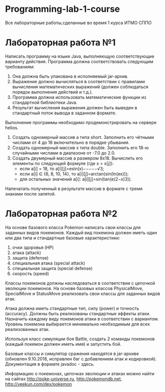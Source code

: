 # Programming-lab-1-course
Все лабораторные работы,сделанные во время 1 курса ИТМО СППО
# Лабораторная работа №1
Написать программу на языке Java, выполняющую соответствующие варианту действия. Программа должна соответствовать следующим требованиям:

1. Она должна быть упакована в исполняемый jar-архив.
2. Выражение должно вычисляться в соответствии с правилами вычисления математических выражений (должен соблюдаться порядок выполнения действий и т.д.).
3. Программа должна использовать математические функции из стандартной библиотеки Java.
4. Результат вычисления выражения должен быть выведен в стандартный поток вывода в заданном формате.


Выполнение программы необходимо продемонстрировать на сервере helios.


1. Создать одномерный массив a типа short. Заполнить его чётными числами от 4 до 18 включительно в порядке убывания.
2. Создать одномерный массив x типа double. Заполнить его 18-ю случайными числами в диапазоне от -7.0 до 2.0.
3. Создать двумерный массив a размером 8x18. Вычислить его элементы по следующей формуле (где x = x[j]):
   - если a[i] = 18, то a[i][j]=esin(x)−−−−−√3;
   - если a[i] ∈ {6, 8, 10, 14}, то a[i][j]=arctan(sin(ln(ex)));
   - для остальных значений a[i]: a[i][j]=sin(tan(e(2−x)3)).


Напечатать полученный в результате массив в формате с тремя знаками после запятой.
# Лабораторная работа №2
На основе базового класса Pokemon написать свои классы для заданных видов покемонов. Каждый вид покемона должен иметь один или два типа и стандартные базовые характеристики:

1. очки здоровья (HP)
2. атака (attack)
3. защита (defense)
3. специальная атака (special attack)
4. специальная защита (special defense)
5. скорость (speed)


Классы покемонов должны наследоваться в соответствии с цепочкой эволюции покемонов. На основе базовых классов PhysicalMove, SpecialMove и StatusMove реализовать свои классы для заданных видов атак.

Атака должна иметь стандартные тип, силу (power) и точность (accuracy). Должны быть реализованы стандартные эффекты атаки. Назначить каждому виду покемонов атаки в соответствии с вариантом. Уровень покемона выбирается минимально необходимым для всех реализованных атак.

Используя класс симуляции боя Battle, создать 2 команды покемонов (каждый покемон должен иметь имя) и запустить бой.

Базовые классы и симулятор сражения находятся в jar-архиве (обновлен 9.10.2018, исправлен баг с добавлением атак и кодировкой). Документация в формате javadoc - здесь.

Информацию о покемонах, цепочках эволюции и атаках можно найти на сайтах http://poke-universe.ru, http://pokemondb.net, http://veekun.com/dex/pokemon
